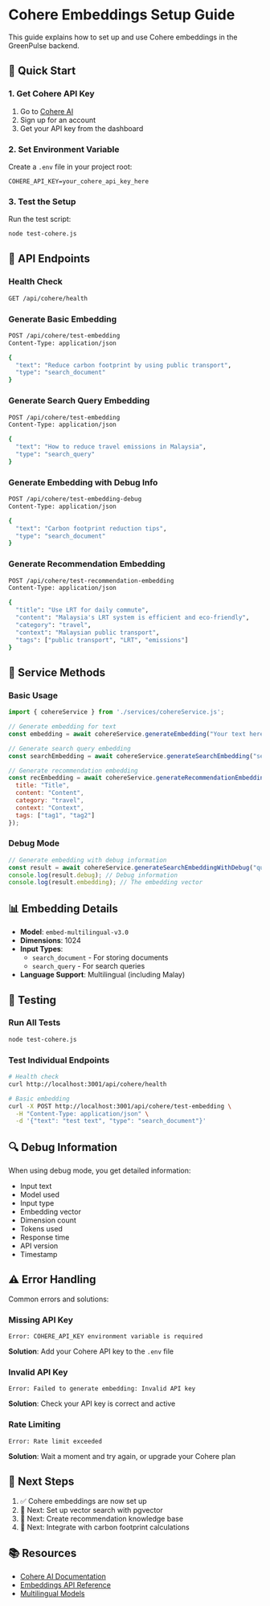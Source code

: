 # Cohere Embeddings Setup Guide

This guide explains how to set up and use Cohere embeddings in the GreenPulse backend.

## 🚀 Quick Start

### 1. Get Cohere API Key
1. Go to [Cohere AI](https://cohere.ai/)
2. Sign up for an account
3. Get your API key from the dashboard

### 2. Set Environment Variable
Create a `.env` file in your project root:
```env
COHERE_API_KEY=your_cohere_api_key_here
```

### 3. Test the Setup
Run the test script:
```bash
node test-cohere.js
```

## 📡 API Endpoints

### Health Check
```bash
GET /api/cohere/health
```

### Generate Basic Embedding
```bash
POST /api/cohere/test-embedding
Content-Type: application/json

{
  "text": "Reduce carbon footprint by using public transport",
  "type": "search_document"
}
```

### Generate Search Query Embedding
```bash
POST /api/cohere/test-embedding
Content-Type: application/json

{
  "text": "How to reduce travel emissions in Malaysia",
  "type": "search_query"
}
```

### Generate Embedding with Debug Info
```bash
POST /api/cohere/test-embedding-debug
Content-Type: application/json

{
  "text": "Carbon footprint reduction tips",
  "type": "search_document"
}
```

### Generate Recommendation Embedding
```bash
POST /api/cohere/test-recommendation-embedding
Content-Type: application/json

{
  "title": "Use LRT for daily commute",
  "content": "Malaysia's LRT system is efficient and eco-friendly",
  "category": "travel",
  "context": "Malaysian public transport",
  "tags": ["public transport", "LRT", "emissions"]
}
```

## 🔧 Service Methods

### Basic Usage
```javascript
import { cohereService } from './services/cohereService.js';

// Generate embedding for text
const embedding = await cohereService.generateEmbedding("Your text here");

// Generate search query embedding
const searchEmbedding = await cohereService.generateSearchEmbedding("search query");

// Generate recommendation embedding
const recEmbedding = await cohereService.generateRecommendationEmbedding({
  title: "Title",
  content: "Content",
  category: "travel",
  context: "Context",
  tags: ["tag1", "tag2"]
});
```

### Debug Mode
```javascript
// Generate embedding with debug information
const result = await cohereService.generateSearchEmbeddingWithDebug("query");
console.log(result.debug); // Debug information
console.log(result.embedding); // The embedding vector
```

## 📊 Embedding Details

- **Model**: `embed-multilingual-v3.0`
- **Dimensions**: 1024
- **Input Types**: 
  - `search_document` - For storing documents
  - `search_query` - For search queries
- **Language Support**: Multilingual (including Malay)

## 🧪 Testing

### Run All Tests
```bash
node test-cohere.js
```

### Test Individual Endpoints
```bash
# Health check
curl http://localhost:3001/api/cohere/health

# Basic embedding
curl -X POST http://localhost:3001/api/cohere/test-embedding \
  -H "Content-Type: application/json" \
  -d '{"text": "test text", "type": "search_document"}'
```

## 🔍 Debug Information

When using debug mode, you get detailed information:
- Input text
- Model used
- Input type
- Embedding vector
- Dimension count
- Tokens used
- Response time
- API version
- Timestamp

## ⚠️ Error Handling

Common errors and solutions:

### Missing API Key
```
Error: COHERE_API_KEY environment variable is required
```
**Solution**: Add your Cohere API key to the `.env` file

### Invalid API Key
```
Error: Failed to generate embedding: Invalid API key
```
**Solution**: Check your API key is correct and active

### Rate Limiting
```
Error: Rate limit exceeded
```
**Solution**: Wait a moment and try again, or upgrade your Cohere plan

## 🚀 Next Steps

1. ✅ Cohere embeddings are now set up
2. 🔄 Next: Set up vector search with pgvector
3. 🔄 Next: Create recommendation knowledge base
4. 🔄 Next: Integrate with carbon footprint calculations

## 📚 Resources

- [Cohere AI Documentation](https://docs.cohere.ai/)
- [Embeddings API Reference](https://docs.cohere.ai/reference/embed)
- [Multilingual Models](https://docs.cohere.ai/docs/multilingual-language-models)

